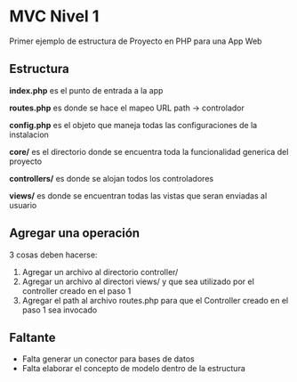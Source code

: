 # MVC Nivel 1

Primer ejemplo de estructura de Proyecto en PHP para una App Web

## Estructura

**index.php** es el punto de entrada a la app

**routes.php** es donde se hace el mapeo URL path -> controlador

**config.php** es el objeto que maneja todas las configuraciones de la instalacion

**core/** es el directorio donde se encuentra toda la funcionalidad generica del proyecto

**controllers/** es donde se alojan todos los controladores

**views/** es donde se encuentran todas las vistas que seran enviadas al usuario

## Agregar una operación

3 cosas deben hacerse:

1. Agregar un archivo al directorio controller/
2. Agregar un archivo al directori views/ y que sea utilizado por el controller creado en el paso 1
3. Agregar el path al archivo routes.php para que el Controller creado en el paso 1 sea invocado

## Faltante

* Falta generar un conector para bases de datos
* Falta elaborar el concepto de modelo dentro de la estructura